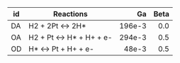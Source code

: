 | id | Reactions                |       Ga | Beta |
|----|--------------------------|---------:|-----:|
| DA | H2 + 2Pt <-> 2H*         |   196e-3 |  0.0 |
| OA | H2 + Pt <-> H* + H+ + e- |   294e-3 |  0.5 |
| OD | H* <-> Pt + H+ + e-      |    48e-3 |  0.5 | 